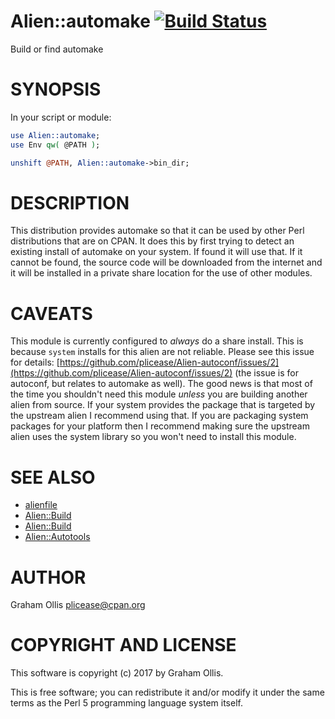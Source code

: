 # Alien::automake [![Build Status](https://secure.travis-ci.org/plicease/Alien-automake.png)](http://travis-ci.org/plicease/Alien-automake)

Build or find automake

# SYNOPSIS

In your script or module:

```perl
use Alien::automake;
use Env qw( @PATH );

unshift @PATH, Alien::automake->bin_dir;
```

# DESCRIPTION

This distribution provides automake so that it can be used by other
Perl distributions that are on CPAN.  It does this by first trying to
detect an existing install of automake on your system.  If found it
will use that.  If it cannot be found, the source code will be downloaded
from the internet and it will be installed in a private share location
for the use of other modules.

# CAVEATS

This module is currently configured to _always_ do a share install.  This is because `system` installs for this alien are not reliable.  Please see 
this issue for details: [https://github.com/plicease/Alien-autoconf/issues/2](https://github.com/plicease/Alien-autoconf/issues/2) (the issue is for autoconf, but relates to automake as well).  The good
news is that most of the time you shouldn't need this module _unless_ you are building another alien from source.  If your system provides the package
that is targeted by the upstream alien I recommend using that.  If you are packaging system packages for your platform then I recommend making sure the
upstream alien uses the system library so you won't need to install this module.

# SEE ALSO

- [alienfile](https://metacpan.org/pod/alienfile)
- [Alien::Build](https://metacpan.org/pod/Alien::Build)
- [Alien::Build](https://metacpan.org/pod/Alien::Build)
- [Alien::Autotools](https://metacpan.org/pod/Alien::Autotools)

# AUTHOR

Graham Ollis <plicease@cpan.org>

# COPYRIGHT AND LICENSE

This software is copyright (c) 2017 by Graham Ollis.

This is free software; you can redistribute it and/or modify it under
the same terms as the Perl 5 programming language system itself.
